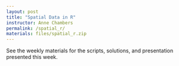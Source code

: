 ```yaml
---
layout: post
title: "Spatial Data in R"
instructor: Anne Chambers
permalink: /spatial_r/
materials: files/spatial_r.zip
---
```


See the weekly materials for the scripts, solutions, and presentation presented this week.